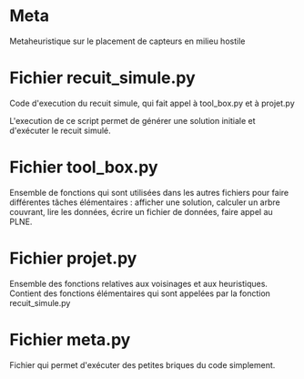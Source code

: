 # Meta
Metaheuristique sur le placement de capteurs en milieu hostile

# Fichier recuit_simule.py
Code d'execution du recuit simule, qui fait appel à tool_box.py et à projet.py

L'execution de ce script permet de générer une solution initiale et d'exécuter le recuit simulé.

# Fichier tool_box.py
Ensemble de fonctions qui sont utilisées dans les autres fichiers pour faire différentes tâches élémentaires :
afficher une solution, calculer un arbre couvrant, lire les données, écrire un fichier de données, faire appel au PLNE.

# Fichier projet.py
Ensemble des fonctions relatives aux voisinages et aux heuristiques. Contient des fonctions élémentaires qui sont appelées par la fonction recuit_simule.py

# Fichier meta.py
Fichier qui permet d'exécuter des petites briques du code simplement.
